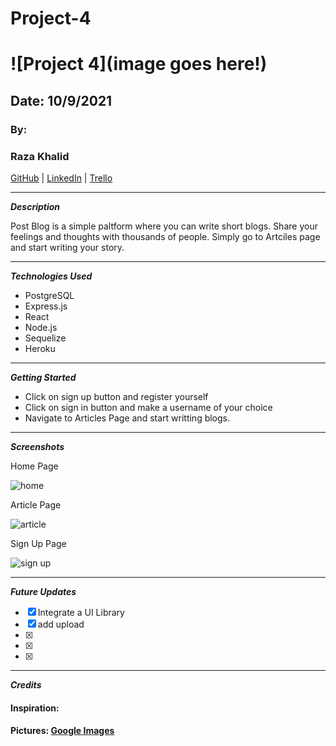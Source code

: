 # Project-4

# ![Project 4](image goes here!)

## Date: 10/9/2021

### By:
### Raza Khalid

[GitHub](https://github.com/Raza-Khalid?tab=repositories) | [LinkedIn](https://www.linkedin.com/feed/) | [Trello](https://trello.com/b/ZYO0mwXn/projec-4)

---

**_Description_**

Post Blog is a simple paltform where you can write short blogs. Share your feelings and thoughts with thousands of people. Simply go to Artciles page and start writing your story. 

---

**_Technologies Used_**

- PostgreSQL
- Express.js
- React
- Node.js
- Sequelize
- Heroku
---

**_Getting Started_**

- Click on sign up button and register yourself
- Click on sign in button and make a username of your choice
- Navigate to Articles Page and start writting blogs.


---

**_Screenshots_**

Home Page

![home](https://i.imgur.com/XXc6NWFt.jpg)

Article Page

![article](https://i.imgur.com/dkShBR3t.png)

Sign Up Page

![sign up](https://i.imgur.com/fRkwuHbt.png)

---

**_Future Updates_**

- [x] Integrate a UI Library
- [x] add upload
- [x] 
- [x] 
- [x] 

---

**_Credits_**

#### Inspiration: 

#### Pictures: [Google Images](https://google.com)
